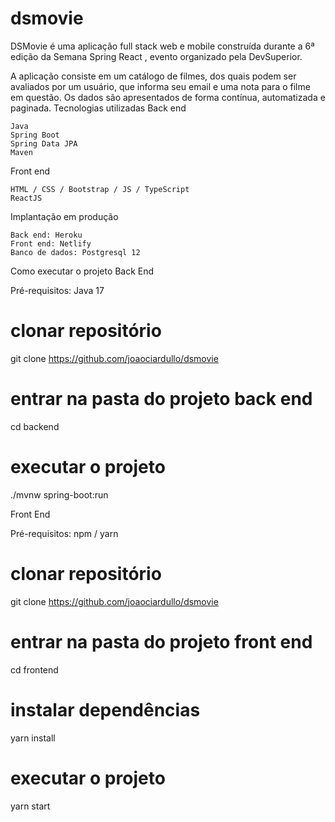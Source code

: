# dsmovie

DSMovie é uma aplicação full stack web e mobile construída durante a 6ª edição da Semana Spring React , evento organizado pela DevSuperior.

A aplicação consiste em um catálogo de filmes, dos quais podem ser avaliados por um usuário, que informa seu email e uma nota para o filme em questão. Os dados são apresentados de forma contínua, automatizada e paginada.
Tecnologias utilizadas
Back end

    Java
    Spring Boot
    Spring Data JPA
    Maven

Front end

    HTML / CSS / Bootstrap / JS / TypeScript
    ReactJS

Implantação em produção

    Back end: Heroku
    Front end: Netlify
    Banco de dados: Postgresql 12

Como executar o projeto
Back End

Pré-requisitos: Java 17

# clonar repositório
git clone https://github.com/joaociardullo/dsmovie

# entrar na pasta do projeto back end
cd backend

# executar o projeto
./mvnw spring-boot:run

Front End

Pré-requisitos: npm / yarn

# clonar repositório
git clone https://github.com/joaociardullo/dsmovie

# entrar na pasta do projeto front end
cd frontend

# instalar dependências
yarn install

# executar o projeto
yarn start
